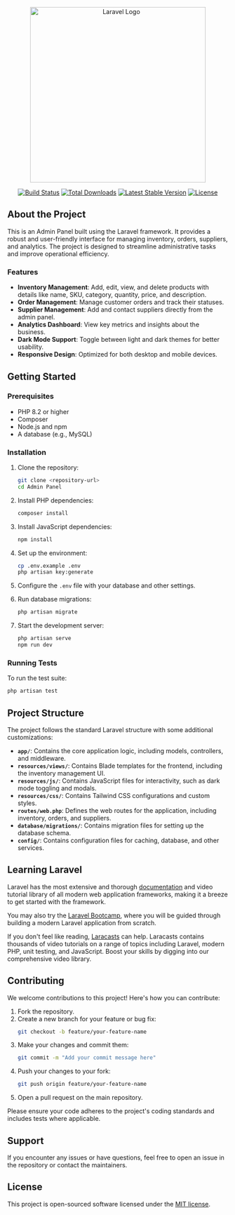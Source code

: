<p align="center"><a href="https://laravel.com" target="_blank"><img src="https://raw.githubusercontent.com/laravel/art/master/logo-lockup/5%20SVG/2%20CMYK/1%20Full%20Color/laravel-logolockup-cmyk-red.svg" width="400" alt="Laravel Logo"></a></p>

<p align="center">
<a href="https://github.com/laravel/framework/actions"><img src="https://github.com/laravel/framework/workflows/tests/badge.svg" alt="Build Status"></a>
<a href="https://packagist.org/packages/laravel/framework"><img src="https://img.shields.io/packagist/dt/laravel/framework" alt="Total Downloads"></a>
<a href="https://packagist.org/packages/laravel/framework"><img src="https://img.shields.io/packagist/v/laravel/framework" alt="Latest Stable Version"></a>
<a href="https://packagist.org/packages/laravel/framework"><img src="https://img.shields.io/packagist/l/laravel/framework" alt="License"></a>
</p>

## About the Project

This is an Admin Panel built using the Laravel framework. It provides a robust and user-friendly interface for managing inventory, orders, suppliers, and analytics. The project is designed to streamline administrative tasks and improve operational efficiency.

### Features

- **Inventory Management**: Add, edit, view, and delete products with details like name, SKU, category, quantity, price, and description.
- **Order Management**: Manage customer orders and track their statuses.
- **Supplier Management**: Add and contact suppliers directly from the admin panel.
- **Analytics Dashboard**: View key metrics and insights about the business.
- **Dark Mode Support**: Toggle between light and dark themes for better usability.
- **Responsive Design**: Optimized for both desktop and mobile devices.

## Getting Started

### Prerequisites

- PHP 8.2 or higher
- Composer
- Node.js and npm
- A database (e.g., MySQL)

### Installation

1. Clone the repository:
   ```bash
   git clone <repository-url>
   cd Admin Panel
   ```

2. Install PHP dependencies:
   ```bash
   composer install
   ```

3. Install JavaScript dependencies:
   ```bash
   npm install
   ```

4. Set up the environment:
   ```bash
   cp .env.example .env
   php artisan key:generate
   ```

5. Configure the `.env` file with your database and other settings.

6. Run database migrations:
   ```bash
   php artisan migrate
   ```

7. Start the development server:
   ```bash
   php artisan serve
   npm run dev
   ```

### Running Tests

To run the test suite:
```bash
php artisan test
```

## Project Structure

The project follows the standard Laravel structure with some additional customizations:

- **`app/`**: Contains the core application logic, including models, controllers, and middleware.
- **`resources/views/`**: Contains Blade templates for the frontend, including the inventory management UI.
- **`resources/js/`**: Contains JavaScript files for interactivity, such as dark mode toggling and modals.
- **`resources/css/`**: Contains Tailwind CSS configurations and custom styles.
- **`routes/web.php`**: Defines the web routes for the application, including inventory, orders, and suppliers.
- **`database/migrations/`**: Contains migration files for setting up the database schema.
- **`config/`**: Contains configuration files for caching, database, and other services.

## Learning Laravel

Laravel has the most extensive and thorough [documentation](https://laravel.com/docs) and video tutorial library of all modern web application frameworks, making it a breeze to get started with the framework.

You may also try the [Laravel Bootcamp](https://bootcamp.laravel.com), where you will be guided through building a modern Laravel application from scratch.

If you don't feel like reading, [Laracasts](https://laracasts.com) can help. Laracasts contains thousands of video tutorials on a range of topics including Laravel, modern PHP, unit testing, and JavaScript. Boost your skills by digging into our comprehensive video library.

## Contributing

We welcome contributions to this project! Here's how you can contribute:

1. Fork the repository.
2. Create a new branch for your feature or bug fix:
   ```bash
   git checkout -b feature/your-feature-name
   ```
3. Make your changes and commit them:
   ```bash
   git commit -m "Add your commit message here"
   ```
4. Push your changes to your fork:
   ```bash
   git push origin feature/your-feature-name
   ```
5. Open a pull request on the main repository.

Please ensure your code adheres to the project's coding standards and includes tests where applicable.

## Support

If you encounter any issues or have questions, feel free to open an issue in the repository or contact the maintainers.

## License

This project is open-sourced software licensed under the [MIT license](https://opensource.org/licenses/MIT).
